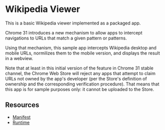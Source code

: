 # Wikipedia Viewer

This is a basic Wikipedia viewer implemented as a packaged app.

Chrome 31 introduces a new mechanism to allow apps to intercept navigations to URLs that match a given pattern or patterns.

Using that mechanism, this sample app intercepts Wikipedia desktop and mobile URLs, normilizes them to the mobile version, and displays the result in a webview.

Note that at least in this initial version of the feature in Chrome 31 stable channel, the Chrome Web Store will reject any apps that attempt to claim URLs not owned by the app's developer (per the Store's definition of ownership and the corresponding verification procedure). That means that this app is for sample purposes only: it cannot be uploaded to the Store.

## Resources

* [Manifest](http://developer.chrome.com/apps/manifest/url_handlers.html)
* [Runtime](http://developer.chrome.com/trunk/apps/app.runtime.html)
